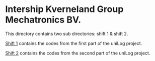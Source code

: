 # Intership Kverneland Group Mechatronics BV.

This directory contains two sub directories: shift 1 & shift 2.

[Shift 1][1] contains the codes from the first part of the uniLog project.

[Shift 2][1] contains the codes from the second part of the uniLog project.

[1]: Shift1
[2]: Shift2 
